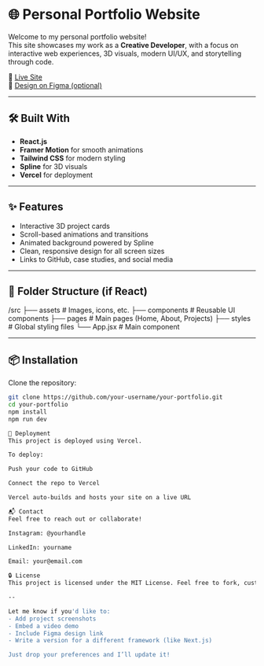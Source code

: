 # 🌐 Personal Portfolio Website

Welcome to my personal portfolio website!  
This site showcases my work as a **Creative Developer**, with a focus on interactive web experiences, 3D visuals, modern UI/UX, and storytelling through code.

🚀 [Live Site](https://your-username.vercel.app)  
📁 [Design on Figma (optional)](https://www.figma.com/your-design-link)

---

## 🛠 Built With

- **React.js**
- **Framer Motion** for smooth animations
- **Tailwind CSS** for modern styling
- **Spline** for 3D visuals
- **Vercel** for deployment

---

## ✨ Features

- Interactive 3D project cards
- Scroll-based animations and transitions
- Animated background powered by Spline
- Clean, responsive design for all screen sizes
- Links to GitHub, case studies, and social media

---

## 📂 Folder Structure (if React)
/src
├── assets # Images, icons, etc.
├── components # Reusable UI components
├── pages # Main pages (Home, About, Projects)
├── styles # Global styling files
└── App.jsx # Main component

---

## 📦 Installation

Clone the repository:

```bash
git clone https://github.com/your-username/your-portfolio.git
cd your-portfolio
npm install
npm run dev

🚀 Deployment
This project is deployed using Vercel.

To deploy:

Push your code to GitHub

Connect the repo to Vercel

Vercel auto-builds and hosts your site on a live URL

📬 Contact
Feel free to reach out or collaborate!

Instagram: @yourhandle

LinkedIn: yourname

Email: your@email.com

🔒 License
This project is licensed under the MIT License. Feel free to fork, customize, and share!

--

Let me know if you'd like to:
- Add project screenshots
- Embed a video demo
- Include Figma design link
- Write a version for a different framework (like Next.js)

Just drop your preferences and I’ll update it!
